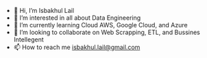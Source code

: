 - 👋 Hi, I’m Isbakhul Lail
- 👀 I’m interested in all about Data Engineering
- 🌱 I’m currently learning Cloud AWS, Google Cloud, and Azure
- 💞️ I’m looking to collaborate on Web Scrapping, ETL, and Bussines Intellegent
- 📫 How to reach me isbakhul.lail@gmail.com

<!---
isbakhul21/isbakhul21 is a ✨ special ✨ repository because its `README.md` (this file) appears on your GitHub profile.
You can click the Preview link to take a look at your changes.
--->
